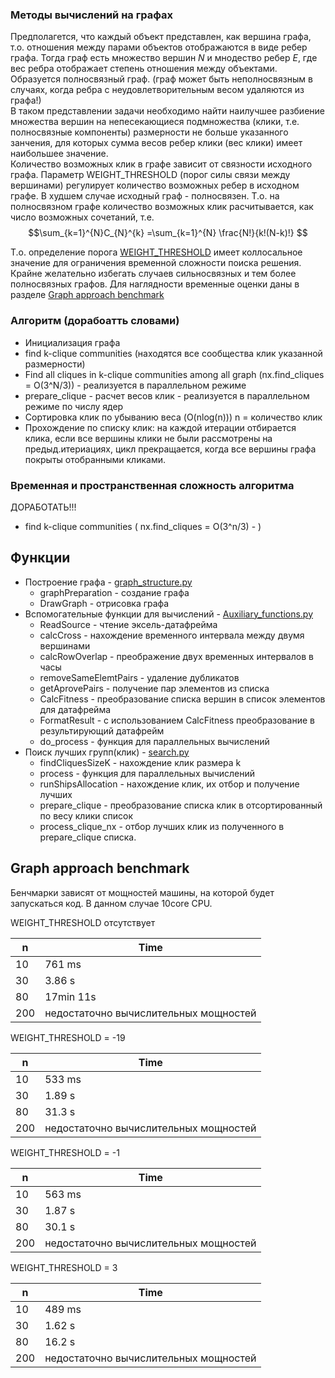 ### Методы вычислений на графах
Предполагется, что каждый объект представлен, как  вершина графа, т.о. отношения между парами объектов отображаются в виде ребер графа.
Тогда граф есть множество вершин ${N}$ и мнодество ребер ${E}$, где вес ребра  отображает степень отношения между объектами.
Образуется полносвязный граф. (граф может быть неполносвязным в случаях, когда ребра с неудовлетворительным весом удаляются из графа!)  
В таком представлении задачи необходимо  найти наилучшее разбиение множества вершин на непесекающиеся подмножества (клики, т.е. полносвязные компоненты) размерности не больше указанного занчения, для которых сумма  весов ребер клики (вес клики) имеет наибольшее значение.  
Количество возможных клик в графе зависит от связности исходного графа. Параметр WEIGHT_THRESHOLD (порог силы связи между вершинами) регулирует количество возможных ребер в исходном графе. В худшем случае исходный граф - полносвязен. Т.о. на полносвязном графе количество возможных клик расчитывается, как число возможных сочетаний, т.е. $$\sum_{k=1}^{N}С_{N}^{k} =\sum_{k=1}^{N} \frac{N!}{k!(N-k)!} $$

Т.о. определение порога [WEIGHT_THRESHOLD](https://github.com/plaguedoctor39/graph-search/blob/c7a0e2a7259ef6ef9a6bb69fba16a389ca16f0e7/graph/graph_structure.py#L6) имеет коллосальное значение для ограничения временной сложности поиска решения.
Крайне желательно избегать случаев сильносвязных и тем более полносвязных графов. 
Для наглядности временные оценки даны в разделе [Graph approach benchmark](##graph-approach-benchmark)

### Алгоритм (дорабоатть словами)
* Инициализация графа      
* find k-clique communities (находятся все сообщества клик указанной размерности)
* Find all cliques in k-clique communities among all graph   (nx.find_cliques = O(3^N/3)) - реализуется в параллельном режиме
* prepare_clique - расчет весов клик - реализуется в параллельном режиме по числу ядер
* Сортировка клик по убыванию веса (O(nlog(n))) n = количество клик
* Прохождение по списку клик: на каждой итерации отбирается клика, если все вершины клики не были рассмотрены на предыд.итериациях, цикл прекращается, когда все вершины графа покрыты отобранными кликами. 

### Временная и пространственная сложность алгоритма
ДОРАБОТАТЬ!!!
* find k-clique communities ( nx.find_cliques = O(3^n/3) - )



## Функции 
* Построение графа - [graph_structure.py](https://github.com/plaguedoctor39/graph-search/blob/main/func/graph_structure.py)
  * graphPreparation - создание графа
  * DrawGraph - отрисовка графа
* Вспомогательные функции для вычислений - [Auxiliary_functions.py](https://github.com/plaguedoctor39/graph-search/blob/main/func/Auxiliary_functions.py)
  * ReadSource - чтение эксель-датафрейма
  * calcCross - нахождение временного интервала между двумя вершинами
  * calcRowOverlap - преображение двух временных интервалов в часы
  * removeSameElemtPairs - удаление дубликатов
  * getAprovePairs - получение пар элементов из списка
  * CalcFitness - преобразование списка вершин в список элементов для датафрейма
  * FormatResult - с использованием CalcFitness преобразование в результирующий датафрейм
  * do_process - функция для параллельных вычислений
* Поиск лучших групп(клик) - [search.py](https://github.com/plaguedoctor39/graph-search/blob/main/func/search.py)
  * findCliquesSizeK - нахождение клик размера k
  * process - функция для параллельных вычислений
  * runShipsAllocation - нахождение клик, их отбор и получение лучших
  * prepare_clique - преобразование списка клик в отсортированный по весу клики список
  * process_clique_nx - отбор лучших клик из полученного в prepare_clique списка.

## Graph approach benchmark
Бенчмарки зависят от мощностей машины, на которой будет запускаться код. В данном случае 10core CPU.

WEIGHT_THRESHOLD отсутствует

| n | Time     |
|----|----------|
| 10  |  761 ms    |
| 30  |  3.86 s    |
| 80  |  17min 11s    |
| 200 | недостаточно вычислительных мощностей     |

WEIGHT_THRESHOLD = -19

| n   | Time                                  |
|-----|---------------------------------------|
| 10  | 533 ms                                |
| 30  | 1.89 s                                |
| 80  |  31.3 s                                     |
| 200 | недостаточно вычислительных мощностей |

WEIGHT_THRESHOLD = -1

| n  | Time     |
|-----|----------|
| 10  |  563 ms    |
| 30  |  1.87 s    |
| 80  |  30.1 s    |
| 200 |  недостаточно вычислительных мощностей    |

WEIGHT_THRESHOLD = 3

| n  | Time   |
|-----|--------|
| 10  | 489 ms |
| 30  | 1.62 s |
| 80  | 16.2 s |
| 200 | недостаточно вычислительных мощностей       |
